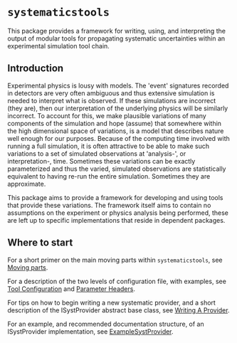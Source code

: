 # `systematicstools`

  This package provides a framework for writing, using, and interpreting the output of modular tools for propagating systematic uncertainties within an experimental simulation tool chain.

## Introduction

  Experimental physics is lousy with models. The 'event' signatures recorded in
  detectors are very often ambiguous and thus extensive simulation is needed to
  interpret what is observed. If these simulations are incorrect (they are),
  then our interpretation of the underlying physics will be similarly
  incorrect. To account for this, we make plausible variations of many
  components of the simulation and hope (assume) that somewhere within the high
  dimensional space of variations, is a model that describes nature well enough
  for our purposes. Because of the computing time involved with running a full
  simulation, it is often attractive to be able to make such variations to
  a set of simulated observations at 'analysis-', or interpretation-, time.
  Sometimes these variations can be exactly parameterized and thus the varied, simulated observations are statistically equivalent to having re-run the entire simulation. Sometimes they are approximate.

  This package aims to provide a framework for developing and using tools that provide these variations. The framework itself aims to contain no assumptions on the experiment or physics analysis being performed, these are left up to specific implementations that reside in dependent packages.

## Where to start

  For a short primer on the main moving parts within `systematicstools`, see [Moving parts](systematicstools/doc/MovingParts.md).

  For a description of the two levels of configuration file, with examples, see [Tool Configuration](systematicstools/doc/ToolConfiguration.md) and [Parameter Headers](systematicstools/doc/ParameterHeaders.md).

  For tips on how to begin writing a new systematic provider, and a short description of the ISystProvider abstract base class, see [Writing A Provider](systematicstools/doc/WritingAProvider.md).

  For an example, and recommended documentation structure, of an ISystProvider implementation, see [ExampleSystProvider](systematicstools/doc/ExampleSystProvider.md).
